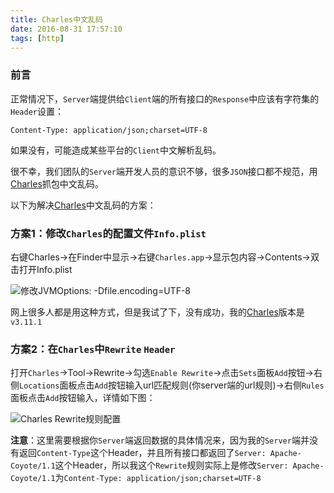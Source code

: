 ```yaml
---
title: Charles中文乱码
date: 2016-08-31 17:57:10
tags: [http]
---
```


### 前言
正常情况下，`Server`端提供给`Client`端的所有接口的`Response`中应该有字符集的`Header`设置：
```
Content-Type: application/json;charset=UTF-8
```
如果没有，可能造成某些平台的`Client`中文解析乱码。

很不幸，我们团队的`Server`端开发人员的意识不够，很多`JSON`接口都不规范，用[Charles](https://www.charlesproxy.com/)抓包中文乱码。

以下为解决[Charles](https://www.charlesproxy.com/)中文乱码的方案：

### 方案1：修改`Charles`的配置文件`Info.plist`

右键Charles->在Finder中显示->右键`Charles.app`->显示包内容->Contents->双击打开Info.plist


![修改JVMOptions: -Dfile.encoding=UTF-8](http://upload-images.jianshu.io/upload_images/267318-4d6343017c1deee1.png?imageMogr2/auto-orient/strip%7CimageView2/2/w/1240)

网上很多人都是用这种方式，但是我试了下，没有成功，我的[Charles](https://www.charlesproxy.com/)版本是`v3.11.1`

### 方案2：在`Charles`中`Rewrite` `Header`
打开`Charles`->Tool->Rewrite->勾选`Enable Rewrite`->点击`Sets`面板`Add`按钮->右侧`Locations`面板点击`Add`按钮输入url匹配规则(你server端的url规则)->右侧`Rules`面板点击`Add`按钮输入，详情如下图：

![Charles Rewrite规则配置](http://upload-images.jianshu.io/upload_images/267318-6f7d52c438b67551.png?imageMogr2/auto-orient/strip%7CimageView2/2/w/1240)

**注意**：这里需要根据你`Server`端返回数据的具体情况来，因为我的`Server`端并没有返回`Content-Type`这个Header，并且所有接口都返回了`Server: Apache-Coyote/1.1`这个Header，所以我这个`Rewrite`规则实际上是修改`Server: Apache-Coyote/1.1`为`Content-Type: application/json;charset=UTF-8`
